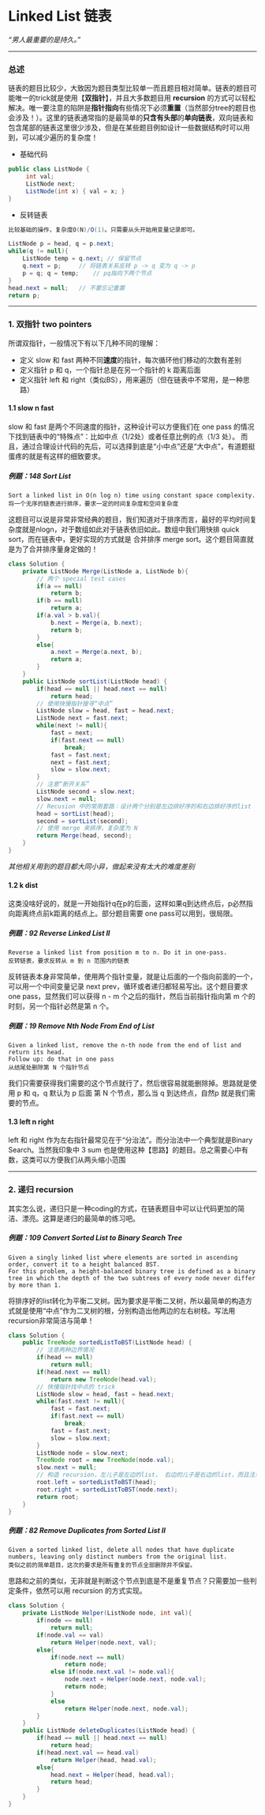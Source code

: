 # Linked List  链表
*“男人最重要的是持久。”*

---
### 总述
链表的题目比较少，大致因为题目类型比较单一而且题目相对简单。链表的题目可能唯一的trick就是使用【**双指针**】，并且大多数题目用 **recursion** 的方式可以轻松解决。唯一要注意的陷阱是**指针指向**有些情况下必须**重置**（当然部分tree的题目也会涉及！）。这里的链表通常指的是最简单的**只含有头部**的**单向链表**，双向链表和包含尾部的链表这里很少涉及，但是在某些题目例如设计一些数据结构时可以用到，可以减少遍历的复杂度！
- 基础代码
``` java
public class ListNode {
     int val;
     ListNode next;
     ListNode(int x) { val = x; }
}
```

- 反转链表
``` java 
比较基础的操作，复杂度O(N)/O(1)。只需要从头开始用变量记录即可。
```
``` java
ListNode p = head, q = p.next;
while(q != null){
    ListNode temp = q.next; // 保留节点
    q.next = p;     // 将链表关系反转 p -> q 变为 q -> p
    p = q; q = temp;    // pq指向下两个节点
}
head.next = null;   // 不要忘记重置
return p;
```

---
### 1. 双指针  two pointers
所谓双指针，一般情况下有以下几种不同的理解：
- 定义 slow 和 fast 两种不同**速度**的指针，每次循环他们移动的次数有差别
- 定义指针 p 和 q，一个指针总是在另一个指针的 k 距离后面
- 定义指针 left 和 right（类似BS），用来遍历（但在链表中不常用，是一种思路）

#### 1.1 slow n fast
slow 和 fast 是两个不同速度的指针，这种设计可以方便我们在 one pass 的情况下找到链表中的“特殊点”：比如中点（1/2处）或者任意比例的点（1/3 处）。
而且，通过合理设计代码的先后，可以选择到底是“小中点”还是“大中点”，有道题挺蛋疼的就是有这样的细致要求。

##### 例题：148 Sort List
``` 
Sort a linked list in O(n log n) time using constant space complexity.
将一个无序的链表进行排序，要求一定的时间复杂度和空间复杂度
```
这题目可以说是非常非常经典的题目，我们知道对于排序而言，最好的平均时间复杂度就是nlogn，对于数组如此对于链表依旧如此。数组中我们用快排 quick sort，而在链表中，更好实现的方式就是 合并排序 merge sort。这个题目简直就是为了合并排序量身定做的！
``` java
class Solution {
    private ListNode Merge(ListNode a, ListNode b){
        // 两个 special test cases
        if(a == null)
            return b;
        if(b == null)
            return a;
        if(a.val > b.val){
            b.next = Merge(a, b.next);
            return b;
        }
        else{
            a.next = Merge(a.next, b);
            return a;
        }
    }
    public ListNode sortList(ListNode head) {
        if(head == null || head.next == null)
            return head;
        // 使用快慢指针搜寻“中点”
        ListNode slow = head, fast = head.next;
        ListNode next = fast.next;
        while(next != null){
            fast = next;
            if(fast.next == null)
                break;
            fast = fast.next;
            next = fast.next;
            slow = slow.next;
        }
        // 注意“断开关系”
        ListNode second = slow.next;
        slow.next = null;
        // Recusion 中的常用套路：设计两个分别是左边排好序的和右边排好序的list
        head = sortList(head);
        second = sortList(second);
        // 使用 merge 来排序，复杂度为 N
        return Merge(head, second);
    }
}
```
*其他相关用到的题目都大同小异，做起来没有太大的难度差别*
#### 1.2 k dist
这类没啥好说的，就是一开始指针q在p的后面，这样如果q到达终点后，p必然指向距离终点前k距离的结点上。部分题目需要 one pass可以用到，很局限。

##### 例题：92 Reverse Linked List II
```
Reverse a linked list from position m to n. Do it in one-pass.
反转链表，要求反转从 m 到 n 范围内的链表
```
反转链表本身非常简单，使用两个指针变量，就是让后面的一个指向前面的一个，可以用一个中间变量记录 next prev，循环或者递归都轻易写出。这个题目要求 one pass，显然我们可以获得 n - m 个之后的指针，然后当前指针指向第 m 个的时刻，另一个指针必然是第 n 个。

##### 例题：19 Remove Nth Node From End of List
```
Given a linked list, remove the n-th node from the end of list and return its head.
Follow up: do that in one pass
从结尾处删除第 N 个指针节点 
```
我们只需要获得我们需要的这个节点就行了，然后很容易就能删除掉。思路就是使用 p 和 q，q 默认为 p 后面 第 N 个节点，那么当 q 到达终点，自然p 就是我们需要的节点。

#### 1.3 left n right
left 和 right 作为左右指针最常见在于“分治法”。而分治法中一个典型就是Binary Search。当然我印象中 3 sum 也是使用这种【思路】的题目。总之需要心中有数，这类可以方便我们从两头缩小范围

---
### 2. 递归  recursion
其实怎么说，递归只是一种coding的方式，在链表题目中可以让代码更加的简洁、漂亮。这算是递归的最简单的练习吧。

##### 例题：109 Convert Sorted List to Binary Search Tree
```
Given a singly linked list where elements are sorted in ascending order, convert it to a height balanced BST.
For this problem, a height-balanced binary tree is defined as a binary tree in which the depth of the two subtrees of every node never differ by more than 1.
```
将排序好的list转化为平衡二叉树。因为要求是平衡二叉树，所以最简单的构造方式就是使用“中点”作为二叉树的根，分别构造出他两边的左右树枝。写法用recursion非常简洁与简单！

``` java
class Solution {
    public TreeNode sortedListToBST(ListNode head) {
        // 注意两种边界情况
        if(head == null)
            return null;
        if(head.next == null)
            return new TreeNode(head.val);
        // 快慢指针找中点的 trick
        ListNode slow = head, fast = head.next;
        while(fast.next != null){
            fast = fast.next;
            if(fast.next == null)
                break;
            fast = fast.next;
            slow = slow.next;
        }
        ListNode node = slow.next;
        TreeNode root = new TreeNode(node.val);
        slow.next = null;
        // 构造 recursion，左儿子是左边的list， 右边的儿子是右边的list，而且注意要重置list的next
        root.left = sortedListToBST(head);
        root.right = sortedListToBST(node.next);
        return root;
    }
}
```

##### 例题：82 Remove Duplicates from Sorted List II
```
Given a sorted linked list, delete all nodes that have duplicate numbers, leaving only distinct numbers from the original list.
类似之前的简单题目，这次的要求是所有重复的节点全部删除并不保留。
```
思路和之前的类似，无非就是判断这个节点到底是不是重复节点？只需要加一些判定条件，依然可以用 recursion 的方式实现。


```java
class Solution {
    private ListNode Helper(ListNode node, int val){
        if(node == null)
            return null;
        if(node.val == val)
            return Helper(node.next, val);
        else{
            if(node.next == null)
                return node;
            else if(node.next.val != node.val){
                node.next = Helper(node.next, node.val);
                return node;
            }
            else
                return Helper(node.next, node.val);
        }
    }
    public ListNode deleteDuplicates(ListNode head) {
        if(head == null || head.next == null)
            return head;
        if(head.next.val == head.val)
            return Helper(head, head.val);
        else{
            head.next = Helper(head, head.val);
            return head;
        }
    }
}
```

